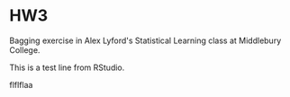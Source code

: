 # HW3
Bagging exercise in Alex Lyford's Statistical Learning class at Middlebury College. 

This is a test line from RStudio.

flflflaa